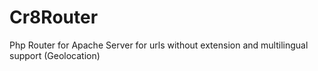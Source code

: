 # Cr8Router
Php Router for Apache Server for urls without extension and multilingual support (Geolocation)
